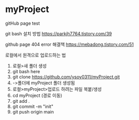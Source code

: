 # myProject
gitHub page test

git bash 설치 방법
https://parkjh7764.tistory.com/39

github page 404 error 해결책
https://mebadong.tistory.com/51

로컬에서 원격으로 업로드하는 법

1. 로컬>새 폴더 생성
2. git bash here
3. git clone https://github.com/ysoy0311/myProject.git
4. ->폴더에 myProject 폴더 생성됨
5. 로컬>myProject>업로드 하려는 파일 복붙/생성
6. cd myProject (경로 이동)
7. git add .
8. git commit -m "init"
9. git push origin main
